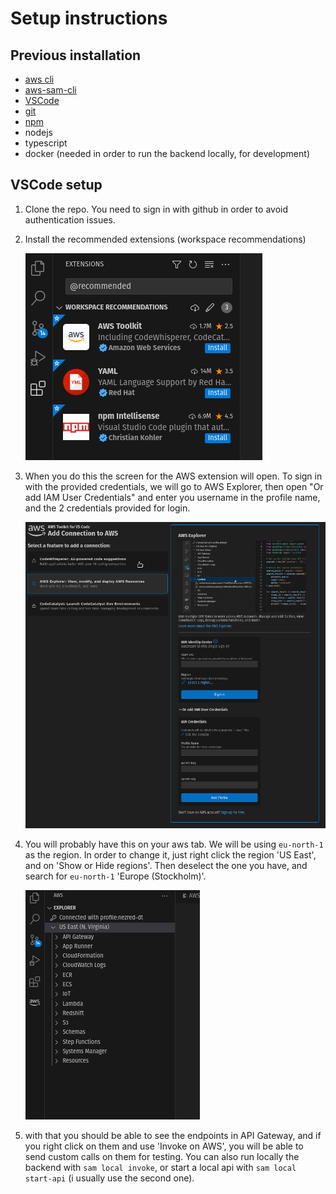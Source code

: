 # Setup instructions

## Previous installation

* [aws cli](https://docs.aws.amazon.com/cli/latest/userguide/getting-started-install.html)
* [aws-sam-cli](https://docs.aws.amazon.com/serverless-application-model/latest/developerguide/install-sam-cli.html)
* [VSCode](https://code.visualstudio.com/)
* [git](https://git-scm.com/downloads)
* [npm](https://docs.npmjs.com/downloading-and-installing-node-js-and-npm)
* nodejs
* typescript
* docker (needed in order to run the backend locally, for development)



## VSCode setup

1. Clone the repo. You need to sign in with github in order to avoid
   authentication issues.

2. Install the recommended extensions (workspace recommendations)
   
   ![Get the ones from the WORKSPACE RECOMMENDATIONS section](.images/image.png)
3. When you do this the screen for the AWS extension will open. To sign
   in with the provided credentials, we will go to AWS Explorer, then open
   "Or add IAM User Credentials" and enter you username in the profile
   name, and the 2 credentials provided for login.

   ![](.images/image-2.png)

4. You will probably have this on your aws tab. We will be using
   `eu-north-1` as the region. In order to change it, just right click the
   region 'US East', and on 'Show or Hide regions'. Then deselect the one
   you have, and search for `eu-north-1` 'Europe (Stockholm)'.

   ![](.images/image-1.png)


5. with that you should be able to see the endpoints in API Gateway, and if you right click on them and use 'Invoke on AWS', you will be able to send custom calls on them for testing. You can also run locally the backend with `sam local invoke`, or start a local api with `sam local start-api` (i usually use the second one).
